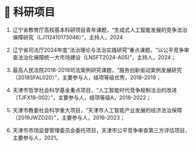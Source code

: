# 📅 科研项目

1. 辽宁省教育厅高校基本科研项目青年课题，“生成式人工智能发展的竞争法治保障研究（LJ112410173046）”，主持人，2024

2. 辽宁省司法厅2024年度“法治理论与法治实践研究”重点课题，“以公平竞争审查法治化保障统一大市场建设（LNSFT2024-A05)”，主持人，2024；

3. 最高人民法院2018-2019司法案例研究课题，“服务创新驱动案例发展研究（2018SFAL020）”，主要参与人，结项等级优秀，2018-2019；

4. 天津市哲学社会科学基金重点项目，“人工智能时代竞争规制法治的改进（TJFX18-002）”，主要参与人，结项等级A，2018-2022；

5. 天津市教委社会科学重大项目，“天津市人工智能产业发展的经济法治保障（2019JWZD20）”，主要参与人，2019-2023；

6. 天津市市场监督管理委员会委托项目，天津市公平竞争审查第三方评估项目，主要参与人，2021。
